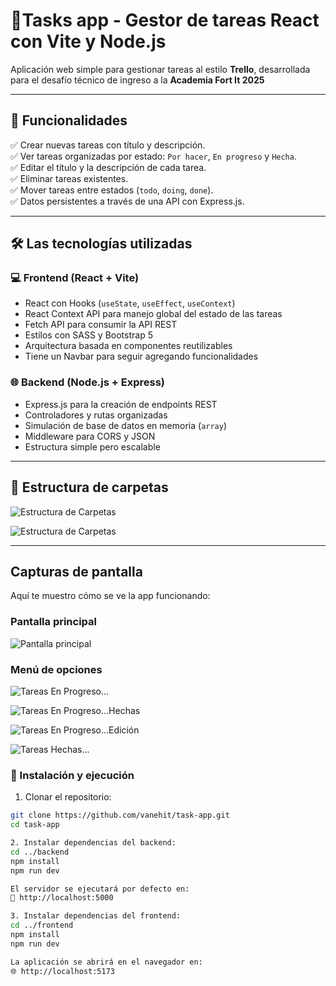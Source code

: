 # 📝Tasks app - Gestor de tareas React con Vite y Node.js

Aplicación web simple para gestionar tareas al estilo **Trello**, desarrollada para el desafío técnico de ingreso a la **Academia Fort It 2025**

---

## 🧾 Funcionalidades

✅ Crear nuevas tareas con título y descripción.  
✅ Ver tareas organizadas por estado: `Por hacer`, `En progreso` y `Hecha`.  
✅ Editar el título y la descripción de cada tarea.  
✅ Eliminar tareas existentes.  
✅ Mover tareas entre estados (`todo`, `doing`, `done`).  
✅ Datos persistentes a través de una API con Express.js.  

---

## 🛠️ Las tecnologías utilizadas

### 💻 Frontend (React + Vite)
- React con Hooks (`useState`, `useEffect`, `useContext`)
- React Context API para manejo global del estado de las tareas
- Fetch API para consumir la API REST
- Estilos con SASS y Bootstrap 5
- Arquitectura basada en componentes reutilizables
- Tiene un Navbar para seguir agregando funcionalidades

### 🌐 Backend (Node.js + Express)
- Express.js para la creación de endpoints REST
- Controladores y rutas organizadas
- Simulación de base de datos en memoria (`array`)
- Middleware para CORS y JSON
- Estructura simple pero escalable

---

## 📁 Estructura de carpetas

![Estructura de Carpetas](./img/estructuraCarpeta1.png)

![Estructura de Carpetas](./img/estructuraCarpeta2.png)




---
## Capturas de pantalla

Aquí te muestro cómo se ve la app funcionando:

### Pantalla principal

![Pantalla principal](./img/tasksApp-foto1.png)

### Menú de opciones

![Tareas En Progreso...](./img/tasksApp-foto2.png)

![Tareas En Progreso...Hechas](./img/tasksApp-foto3.png)

![Tareas En Progreso...Edición](./img/tasksApp-foto4.png)

![Tareas Hechas...](./img/tasksApp-foto5.png)


### 🚀 Instalación y ejecución

1. Clonar el repositorio:
```bash
git clone https://github.com/vanehit/task-app.git
cd task-app

2. Instalar dependencias del backend:
cd ../backend
npm install
npm run dev

El servidor se ejecutará por defecto en:
📍 http://localhost:5000

3. Instalar dependencias del frontend:
cd ../frontend
npm install
npm run dev

La aplicación se abrirá en el navegador en:
🌐 http://localhost:5173